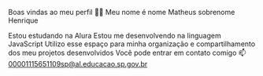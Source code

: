 Boas vindas ao meu perfil 💙💙
Meu nome é nome Matheus sobrenome Henrique

Estou estudando na Alura
Estou me desenvolvendo na linguagem JavaScript
Utilizo esse espaço para minha organização e compartilhamento dos meu projetos desenvolvidos
Você pode entrar em contato comigo 📫
00001115651109sp@al.educacao.sp.gov.br


